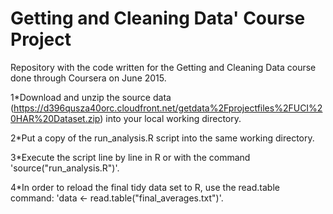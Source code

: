 # Getting and Cleaning Data' Course Project
Repository with the code written for the Getting and Cleaning Data course done through Coursera on June 2015.

1*Download and unzip the source data (https://d396qusza40orc.cloudfront.net/getdata%2Fprojectfiles%2FUCI%20HAR%20Dataset.zip) into your local working directory.

2*Put a copy of the run_analysis.R script into the same working directory.

3*Execute the script line by line in R or with the command 'source("run_analysis.R")'.

4*In order to reload the final tidy data set to R, use the read.table command: 'data <- read.table("final_averages.txt")'.
